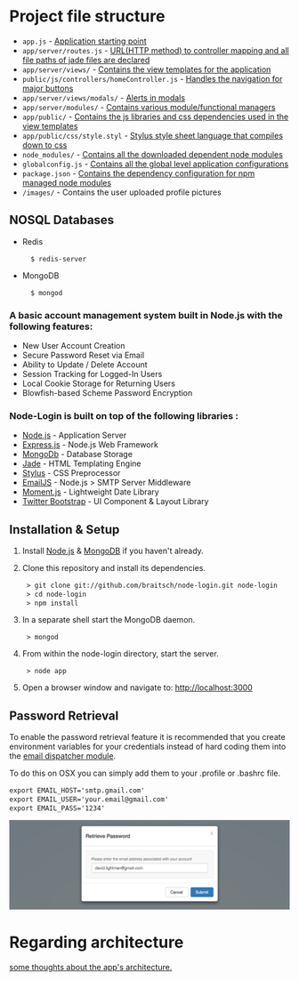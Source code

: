 # Project file structure

* `app.js` - [Application starting point](app.js)
* `app/server/routes.js` - [URL(HTTP method) to controller mapping and all file paths of jade files are declared](app/server/routes.js)
* `app/server/views/` - [Contains the view templates for the application](app/server/views/)
* `public/js/controllers/homeController.js` - [Handles the navigation for major buttons](app/public/js/controllers/homeController.js)
* `app/server/views/modals/` - [Alerts in modals](app/server/views/modals/)
* `app/server/modules/` - [Contains various module/functional managers](app/server/modules/)
* `app/public/` - [Contains the js libraries and css dependencies used in the view templates](app/public/)
* `app/public/css/style.styl` - [Stylus style sheet language that compiles down to css](app/public/css/style.styl)
* `node_modules/` - [Contains all the downloaded dependent node modules](node_modules/)
* `globalconfig.js` - [Contains all the global level application configurations](globalconfig.js)
* `package.json` - [Contains the dependency configuration for npm managed node modules](package.json)
* `/images/` - Contains the user uploaded profile pictures


## NOSQL Databases
- Redis

		$ redis-server

- MongoDB

		$ mongod

### A basic account management system built in Node.js with the following features:

* New User Account Creation
* Secure Password Reset via Email
* Ability to Update / Delete Account
* Session Tracking for Logged-In Users
* Local Cookie Storage for Returning Users
* Blowfish-based Scheme Password Encryption


### Node-Login is built on top of the following libraries :

* [Node.js](http://nodejs.org/) - Application Server
* [Express.js](http://expressjs.com/) - Node.js Web Framework
* [MongoDb](http://mongodb.org/) - Database Storage
* [Jade](http://jade-lang.com/) - HTML Templating Engine
* [Stylus](http://stylus-lang.com/) - CSS Preprocessor
* [EmailJS](http://github.com/eleith/emailjs) - Node.js > SMTP Server Middleware
* [Moment.js](http://momentjs.com/) - Lightweight Date Library
* [Twitter Bootstrap](http://twitter.github.com/bootstrap/) - UI Component & Layout Library


## Installation & Setup
1. Install [Node.js](https://nodejs.org/) & [MongoDB](https://www.mongodb.org/) if you haven't already.
2. Clone this repository and install its dependencies.
		
		> git clone git://github.com/braitsch/node-login.git node-login
		> cd node-login
		> npm install
		
3. In a separate shell start the MongoDB daemon.

		> mongod

4. From within the node-login directory, start the server.

		> node app
		
5. Open a browser window and navigate to: [http://localhost:3000](http://localhost:3000)

## Password Retrieval

To enable the password retrieval feature it is recommended that you create environment variables for your credentials instead of hard coding them into the [email dispatcher module](https://github.com/braitsch/node-login/blob/master/app/server/modules/email-dispatcher.js).

To do this on OSX you can simply add them to your .profile or .bashrc file.

	export EMAIL_HOST='smtp.gmail.com'
	export EMAIL_USER='your.email@gmail.com'
	export EMAIL_PASS='1234'

[![node-login](./readme.img/retrieve-password.jpg?raw=true)](https://nodejs-login.herokuapp.com)

# Regarding architecture
[some thoughts about the app's architecture.](http://kitchen.braitsch.io/building-a-login-system-in-node-js-and-mongodb/)
